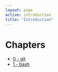 ```yaml
---
layout: page
active: introduction
title: "Introduction"
---
```


# Chapters

- [0 - git](git)
- [1 - bash](bash-snippets)

